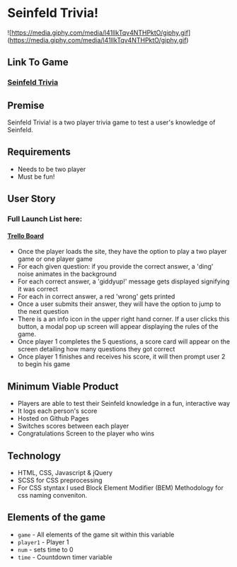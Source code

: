 # Seinfeld Trivia!
![https://media.giphy.com/media/l41lIkTqv4NTHPktO/giphy.gif] (https://media.giphy.com/media/l41lIkTqv4NTHPktO/giphy.gif)

## Link To Game

### [Seinfeld Trivia](https://phironaka.github.io/seinfeld-trivia/)

## Premise

Seinfeld Trivia! is a two player trivia game to test a user's knowledge of Seinfeld. 

## Requirements
- Needs to be two player
- Must be fun!

## User Story

### Full Launch List here:  
#### [Trello Board](https://trello.com/b/ReUkqopB/project1)



- Once the player loads the site, they have the option to play a two player game or one player game 
- For each given question: if you provide the correct answer, a 'ding' noise animates in the background
- For each correct answer, a 'giddyup!' message gets displayed signifying it was correct
- For each in correct answer, a red 'wrong' gets printed
- Once a user submits their answer, they will have the option to jump to the next question
- There is a an info icon in the upper right hand corner. If a user clicks this button, a modal pop up screen will appear displaying the rules of the game.
- Once player 1 completes the 5 questions, a score card will appear on the screen detailing how many questions they got correct
- Once player 1 finishes and receives his score, it will then prompt user 2 to begin his game

## Minimum Viable Product
- Players are able to test their Seinfeld knowledge in a fun, interactive way
- It logs each person's score
- Hosted on Github Pages
- Switches scores between each player
- Congratulations Screen to the player who wins

## Technology
- HTML, CSS, Javascript & jQuery
- SCSS for CSS preprocessing
- For CSS styntax I used Block Element Modifier (BEM) Methodology for css naming conveniton. 

## Elements of the game

- ` game ` - All elements of the game sit within this variable
- `player1` - Player 1 
- `num` - sets time to 0
- `time` - Countdown timer variable

